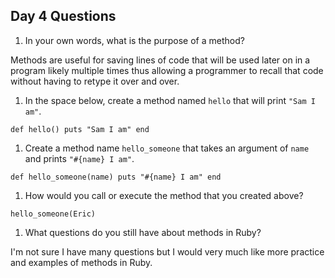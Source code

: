 ## Day 4 Questions

1. In your own words, what is the purpose of a method?

Methods are useful for saving lines of code that will be used later on in a program
likely multiple times thus allowing a programmer to recall that code without having
to retype it over and over.

1. In the space below, create a method named `hello` that will print `"Sam I am"`.

`def hello()
   puts "Sam I am"
 end`

1. Create a method name `hello_someone` that takes an argument of `name` and prints `"#{name} I am"`.

`def hello_someone(name)
  puts "#{name} I am"
 end`

1. How would you call or execute the method that you created above?

`hello_someone(Eric)`

1. What questions do you still have about methods in Ruby?

I'm not sure I have many questions but I would very much like more practice and
examples of methods in Ruby.
